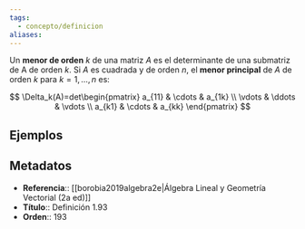 ```yaml
---
tags:
  - concepto/definicion
aliases:
---
```

Un **menor de orden** $k$ de una matriz $A$ es el determinante de una submatriz de A de orden $k$. Si $A$ es cuadrada y de orden $n$, el **menor principal** de $A$ de orden $k$ para $k=1, \dots, n$ es:

$$
\Delta_k(A)=det\begin{pmatrix} a_{11} & \cdots & a_{1k} \\ \vdots & \ddots & \vdots \\ a_{k1} & \cdots & a_{kk} \end{pmatrix}
$$

## Ejemplos

## Metadatos
- **Referencia**:: [[borobia2019algebra2e|Álgebra Lineal y Geometría Vectorial (2a ed)]]
- **Título**:: Definición 1.93
- **Orden**:: 193
